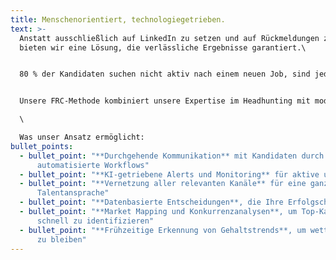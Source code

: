 ```yaml
---
title: Menschenorientiert, technologiegetrieben.
text: >-
  Anstatt ausschließlich auf LinkedIn zu setzen und auf Rückmeldungen zu hoffen,
  bieten wir eine Lösung, die verlässliche Ergebnisse garantiert.\


  80 % der Kandidaten suchen nicht aktiv nach einem neuen Job, sind jedoch offen für einen Wechsel, wenn das Angebot besser zu ihren Bedürfnissen, der Zeitpunkt stimmt und es sie über die richtige Person erreicht.\


  Unsere FRC-Methode kombiniert unsere Expertise im Headhunting mit modernster Technologie und KI, um nicht nur exklusive Talente für Sie zu finden, sondern Ihre offene Position schneller zu besetzen als Ihre Konkurrenz.

  \

  Was unser Ansatz ermöglicht:
bullet_points:
  - bullet_point: "**Durchgehende Kommunikation** mit Kandidaten durch
      automatisierte Workflows"
  - bullet_point: "**KI-getriebene Alerts und Monitoring** für aktive und passive Kandidaten"
  - bullet_point: "**Vernetzung aller relevanten Kanäle** für eine ganzheitliche
      Talentansprache"
  - bullet_point: "**Datenbasierte Entscheidungen**, die Ihre Erfolgschancen maximieren"
  - bullet_point: "**Market Mapping und Konkurrenzanalysen**, um Top-Kandidaten
      schnell zu identifizieren"
  - bullet_point: "**Frühzeitige Erkennung von Gehaltstrends**, um wettbewerbsfähig
      zu bleiben"
---
```

